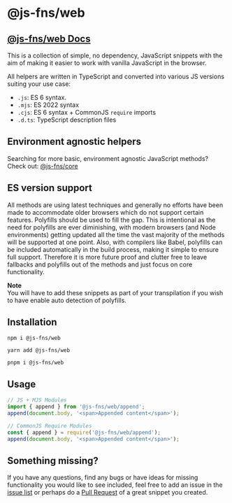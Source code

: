 # @js-fns/web

## [@js-fns/web Docs](https://tokimon.github.io/js-fns/web)

This is a collection of simple, no dependency, JavaScript snippets with the aim
of making it easier to work with vanilla JavaScript in the browser.

All helpers are written in TypeScript and converted into various JS versions suiting your use case:

- `.js`: ES 6 syntax.
- `.mjs`: ES 2022 syntax
- `.cjs`: ES 6 syntax + CommonJS `require` imports
- `.d.ts`: TypeScript description files

## Environment agnostic helpers

Searching for more basic, environment agnostic JavaScript methods? Check out: [@js-fns/core](https://tokimon.github.io/js-fns/core)

## ES version support

All methods are using latest techniques and generally no efforts have been made to
accommodate older browsers which do not support certain features. Polyfills should
be used to fill the gap. This is intentional as the need for polyfills are ever
diminishing, with modern browsers (and Node environments) getting updated all the time the vast
majority of the methods will be supported at one point. Also, with compilers like Babel,
polyfills can be included automatically in the build process, making it simple to ensure full support.
Therefore it is more future proof and clutter free to leave fallbacks and polyfills out of
the methods and just focus on core functionality.

**Note**  
You will have to add these snippets as part of your transpilation if you wish to have
enable auto detection of polyfills.

## Installation

```
npm i @js-fns/web
```

```
yarn add @js-fns/web
```

```
pnpm i @js-fns/web
```

## Usage

```js
// JS + MJS Modules
import { append } from '@js-fns/web/append';
append(document.body, '<span>Appended content</span>');
```

```js
// CommonJS Require Modules
const { append } = require('@js-fns/web/append');
append(document.body, '<span>Appended content</span>');
```

## Something missing?

If you have any questions, find any bugs or have ideas for missing functionality you would like to see included, feel
free to add an issue in the [issue list](https://github.com/Tokimon/js-fns/issues) or perhaps do a
[Pull Request](https://github.com/Tokimon/js-fns/pulls) of a great snippet you created.
